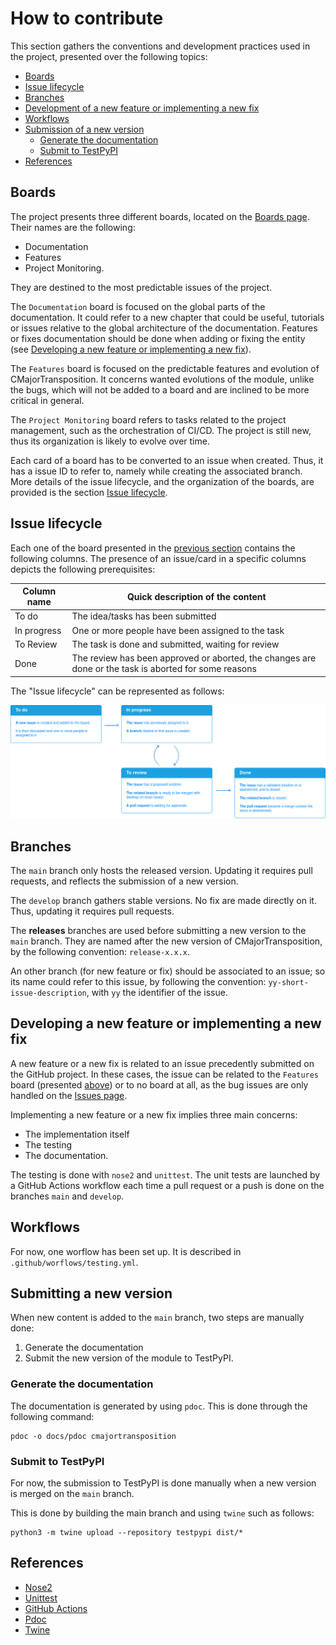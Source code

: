 # How to contribute

This section gathers the conventions and development practices used in the project, presented over the following topics:

* [Boards](#boards)
* [Issue lifecycle](#issue-lifecycle)
* [Branches](#branches)
* [Development of a new feature or implementing a new fix](#development-of-a-new-feature-or-implementing-a-new-fix)
* [Workflows](#workflows)
* [Submission of a new version](#submission-of-a-new-version)
  * [Generate the documentation](#generate-the-documentation)
  * [Submit to TestPyPI](#submit-to-testpypi)
* [References](#references)

## Boards
The project presents three different boards, located on the [Boards page](https://github.com/soline-b/c-major-transposition/projects). Their names are the following:
* Documentation
* Features
* Project Monitoring.

They are destined to the most predictable issues of the project.

The `Documentation` board is focused on the global parts of the documentation.
It could refer to a new chapter that could be useful, tutorials or issues relative to the global architecture of the documentation.
Features or fixes documentation should be done when adding or fixing the entity (see [Developing a new feature or implementing a new fix](#developing-a-new-feature-or-implementing-a-new-fix)).

The `Features` board is focused on the predictable features and evolution of CMajorTransposition. It concerns wanted evolutions of the module, unlike the bugs, which will not be added to a board and are inclined to be more critical in general.

The `Project Monitoring` board refers to tasks related to the project management, such as the orchestration of CI/CD. The project is still new, thus its organization is likely to evolve over time.

Each card of a board has to be converted to an issue when created.
Thus, it has a issue ID to refer to, namely while creating the associated branch.
More details of the issue lifecycle, and the organization of the boards, are provided is the section [Issue lifecycle](#issue-lifecycle).

## Issue lifecycle
Each one of the board presented in the [previous section](#boards) contains the following columns.
The presence of an issue/card in a specific columns depicts the following prerequisites:

| Column name | Quick description of the content                                                                      |
| ----------- | ----------------------------------------------------------------------------------------------------- |
| To do       | The idea/tasks has been submitted                                                                     |
| In progress | One or more people have been assigned to the task                                                     |
| To Review   | The task is done and submitted, waiting for review                                                    |
| Done        | The review has been approved or aborted, the changes are done or the task is aborted for some reasons |

The "Issue lifecycle" can be represented as follows:

![Issue lifecycle diagram](images/issue_lifecycle.png)

## Branches
The `main` branch only hosts the released version.
Updating it requires pull requests, and reflects the submission of a new version.

The `develop` branch gathers stable versions. No fix are made directly on it.
Thus, updating it requires pull requests.

The **releases** branches are used before submitting a new version to the `main` branch.
They are named after the new version of CMajorTransposition, by the following convention: `release-x.x.x`.

An other branch (for new feature or fix) should be associated to an issue; so its name could refer
to this issue, by following the convention: `yy-short-issue-description`, with `yy` the identifier of the issue.

## Developing a new feature or implementing a new fix
A new feature or a new fix is related to an issue precedently submitted on the GitHub project.
In these cases, the issue can be related to the `Features` board (presented [above](#boards)) or to no board at all, as the bug issues are only handled on the [Issues page](https://github.com/soline-b/c-major-transposition/issues).

Implementing a new feature or a new fix implies three main concerns:
* The implementation itself
* The testing
* The documentation.

The testing is done with `nose2` and `unittest`. The unit tests are launched by a GitHub Actions workflow each time a pull request or a push is done on the branches `main` and `develop`.

## Workflows
For now, one worflow has been set up. It is described in `.github/worflows/testing.yml`.

## Submitting a new version
When new content is added to the `main` branch, two steps are manually done:
1. Generate the documentation
2. Submit the new version of the module to TestPyPI.

### Generate the documentation
The documentation is generated by using `pdoc`.
This is done through the following command:

```
pdoc -o docs/pdoc cmajortransposition
```

### Submit to TestPyPI
For now, the submission to TestPyPI is done manually when a new version is merged on the `main` branch.

This is done by building the main branch and using `twine` such as follows:

```
python3 -m twine upload --repository testpypi dist/*
```

## References
* [Nose2](https://docs.nose2.io/en/latest/)
* [Unittest](https://docs.python.org/fr/3/library/unittest.html)
* [GitHub Actions](https://github.com/features/actions)
* [Pdoc](https://pdoc.dev/)
* [Twine](https://twine.readthedocs.io/en/latest/)
